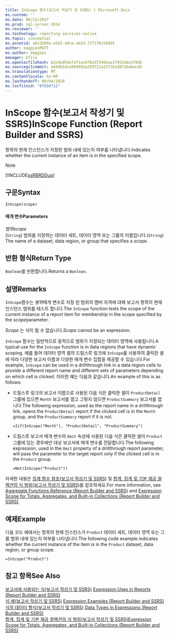 ```yaml
---
title: InScope 함수(보고서 작성기 및 SSRS) | Microsoft Docs
ms.custom: ''
ms.date: 06/13/2017
ms.prod: sql-server-2014
ms.reviewer: ''
ms.technology: reporting-services-native
ms.topic: conceptual
ms.assetid: a8cd209a-e5d3-4dce-ab2d-f271f6c54955
author: maggiesMSFT
ms.author: maggies
manager: kfile
ms.openlocfilehash: 62c4ad5de7af1ac0762df29deaa17953a8a378db
ms.sourcegitcommit: ad4d92dce894592a259721a1571b1d8736abacdb
ms.translationtype: MT
ms.contentlocale: ko-KR
ms.lasthandoff: 08/04/2020
ms.locfileid: "87650712"
---
```

# <a name="inscope-function-report-builder-and-ssrs"></a><span data-ttu-id="59845-102">InScope 함수(보고서 작성기 및 SSRS)</span><span class="sxs-lookup"><span data-stu-id="59845-102">InScope Function (Report Builder and SSRS)</span></span>
  <span data-ttu-id="59845-103">항목의 현재 인스턴스가 지정한 범위 내에 있는지 여부를 나타냅니다.</span><span class="sxs-lookup"><span data-stu-id="59845-103">Indicates whether the current instance of an item is in the specified scope.</span></span>  
  
> [!NOTE]  
>  [!INCLUDE[ssRBRDDup](../../includes/ssrbrddup-md.md)]  
  
## <a name="syntax"></a><span data-ttu-id="59845-104">구문</span><span class="sxs-lookup"><span data-stu-id="59845-104">Syntax</span></span>  
  
```  
InScope(scope)  
```  
  
#### <a name="parameters"></a><span data-ttu-id="59845-105">매개 변수</span><span class="sxs-lookup"><span data-stu-id="59845-105">Parameters</span></span>  
 <span data-ttu-id="59845-106">*범위*</span><span class="sxs-lookup"><span data-stu-id="59845-106">*scope*</span></span>  
 <span data-ttu-id="59845-107">(`String`) 범위를 지정하는 데이터 세트, 데이터 영역 또는 그룹의 이름입니다.</span><span class="sxs-lookup"><span data-stu-id="59845-107">(`String`) The name of a dataset, data region, or group that specifies a scope.</span></span>  
  
## <a name="return-type"></a><span data-ttu-id="59845-108">반환 형식</span><span class="sxs-lookup"><span data-stu-id="59845-108">Return Type</span></span>  
 <span data-ttu-id="59845-109">`Boolean`를 반환합니다.</span><span class="sxs-lookup"><span data-stu-id="59845-109">Returns a `Boolean`.</span></span>  
  
## <a name="remarks"></a><span data-ttu-id="59845-110">설명</span><span class="sxs-lookup"><span data-stu-id="59845-110">Remarks</span></span>  
 <span data-ttu-id="59845-111">`InScope`함수는 *범위*매개 변수로 지정 된 범위의 멤버 자격에 대해 보고서 항목의 현재 인스턴스 범위를 테스트 합니다.</span><span class="sxs-lookup"><span data-stu-id="59845-111">The `InScope` function tests the scope of the current instance of a report item for membership in the scope specified by the *scope*parameter.</span></span>  
  
 <span data-ttu-id="59845-112">*Scope* 는 식이 될 수 없습니다.</span><span class="sxs-lookup"><span data-stu-id="59845-112">*Scope* cannot be an expression.</span></span>  
  
 <span data-ttu-id="59845-113">`InScope` 함수는 일반적으로 동적으로 범위가 지정되는 데이터 영역에 사용됩니다.</span><span class="sxs-lookup"><span data-stu-id="59845-113">A typical use for the `InScope` function is in data regions that have dynamic scoping.</span></span> <span data-ttu-id="59845-114">예를 들어 데이터 영역 셀의 드릴스루 링크에 `InScope`를 사용하여 클릭한 셀에 따라 다양한 보고서 이름과 다양한 매개 변수 집합을 제공할 수 있습니다.</span><span class="sxs-lookup"><span data-stu-id="59845-114">For example, `InScope` can be used in a drillthrough link in a data region cells to provide a different report name and different sets of parameters depending on which cell is clicked.</span></span> <span data-ttu-id="59845-115">이러한 예는 다음과 같습니다.</span><span class="sxs-lookup"><span data-stu-id="59845-115">An example of this is as follows:</span></span>  
  
-   <span data-ttu-id="59845-116">드릴스루 링크의 보고서 이름으로 사용된 다음 식은 클릭한 셀이 `ProductDetail` 그룹에 있으면 `Month` 보고서를 열고 그렇지 않으면 `ProductSummary` 보고서를 엽니다.</span><span class="sxs-lookup"><span data-stu-id="59845-116">The following expression, used as the report name in a drillthrough link, opens the `ProductDetail` report if the clicked cell is in the `Month` group, and the `ProductSummary` report if it is not.</span></span>  
  
    ```  
    =Iif(InScope("Month"), "ProductDetail", "ProductSummary")  
    ```  
  
-   <span data-ttu-id="59845-117">드릴스루 보고서 매개 변수의 `Omit` 속성에 사용된 다음 식은 클릭한 셀이 `Product` 그룹에 있는 경우에만 대상 보고서에 매개 변수를 전달합니다.</span><span class="sxs-lookup"><span data-stu-id="59845-117">The following expression, used in the `Omit` property of a drillthrough report parameter, will pass the parameter to the target report only if the clicked cell is in the `Product` group.</span></span>  
  
    ```  
    =Not(InScope("Product"))  
    ```  
  
 <span data-ttu-id="59845-118">자세한 내용은 [집계 함수 참조&#40;보고서 작성기 및 SSRS&#41;](report-builder-functions-aggregate-functions-reference.md) 및 [합계, 집계 및 기본 제공 컬렉션의 식 범위&#40;보고서 작성기 및 SSRS&#41;](expression-scope-for-totals-aggregates-and-built-in-collections.md)를 참조하세요.</span><span class="sxs-lookup"><span data-stu-id="59845-118">For more information, see [Aggregate Functions Reference &#40;Report Builder and SSRS&#41;](report-builder-functions-aggregate-functions-reference.md) and [Expression Scope for Totals, Aggregates, and Built-in Collections &#40;Report Builder and SSRS&#41;](expression-scope-for-totals-aggregates-and-built-in-collections.md).</span></span>  
  
## <a name="example"></a><span data-ttu-id="59845-119">예제</span><span class="sxs-lookup"><span data-stu-id="59845-119">Example</span></span>  
 <span data-ttu-id="59845-120">다음 코드 예에서는 항목의 현재 인스턴스가 `Product` 데이터 세트, 데이터 영역 또는 그룹 범위 내에 있는지 여부를 나타냅니다.</span><span class="sxs-lookup"><span data-stu-id="59845-120">The following code example indicates whether the current instance of the item is in the `Product` dataset, data region, or group scope.</span></span>  
  
```  
=InScope("Product")  
```  
  
## <a name="see-also"></a><span data-ttu-id="59845-121">참고 항목</span><span class="sxs-lookup"><span data-stu-id="59845-121">See Also</span></span>  
 <span data-ttu-id="59845-122">[보고서에 사용되는 식&#40;보고서 작성기 및 SSRS&#41;](expression-uses-in-reports-report-builder-and-ssrs.md) </span><span class="sxs-lookup"><span data-stu-id="59845-122">[Expression Uses in Reports &#40;Report Builder and SSRS&#41;](expression-uses-in-reports-report-builder-and-ssrs.md) </span></span>  
 <span data-ttu-id="59845-123">[식 예&#40;보고서 작성기 및 SSRS&#41;](expression-examples-report-builder-and-ssrs.md) </span><span class="sxs-lookup"><span data-stu-id="59845-123">[Expression Examples &#40;Report Builder and SSRS&#41;](expression-examples-report-builder-and-ssrs.md) </span></span>  
 <span data-ttu-id="59845-124">[식의 데이터 형식&#40;보고서 작성기 및 SSRS&#41;](expressions-report-builder-and-ssrs.md) </span><span class="sxs-lookup"><span data-stu-id="59845-124">[Data Types in Expressions &#40;Report Builder and SSRS&#41;](expressions-report-builder-and-ssrs.md) </span></span>  
 [<span data-ttu-id="59845-125">합계, 집계 및 기본 제공 컬렉션의 식 범위&#40;보고서 작성기 및 SSRS&#41;</span><span class="sxs-lookup"><span data-stu-id="59845-125">Expression Scope for Totals, Aggregates, and Built-in Collections &#40;Report Builder and SSRS&#41;</span></span>](expression-scope-for-totals-aggregates-and-built-in-collections.md)  
  
  
